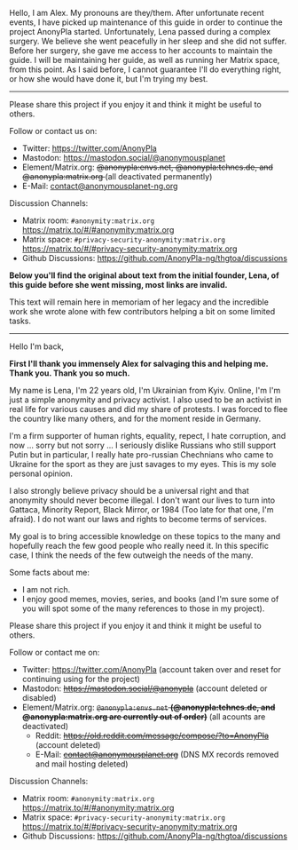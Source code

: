 Hello, I am Alex. My pronouns are they/them. After unfortunate recent events, I have picked up maintenance of this guide in order to continue the project AnonyPla started. Unfortunately, Lena passed during a complex surgery. We believe she went peacefully in her sleep and she did not suffer. Before her surgery, she gave me access to her accounts to maintain the guide. I will be maintaining her guide, as well as running her Matrix space, from this point. As I said before, I cannot guarantee I'll do everything right, or how she would have done it, but I'm trying my best.

---

Please share this project if you enjoy it and think it might be useful to others.

Follow or contact us on: 
- Twitter: <https://twitter.com/AnonyPla>
- Mastodon: <https://mastodon.social/@anonymousplanet>
- Element/Matrix.org: <del>@anonypla:envs.net, @anonypla:tchncs.de, and @anonypla:matrix.org </del> (all deactivated permanently)
- E-Mail: <contact@anonymousplanet-ng.org>

Discussion Channels:
- Matrix room: ```#anonymity:matrix.org``` <https://matrix.to/#/#anonymity:matrix.org>
- Matrix space: ```#privacy-security-anonymity:matrix.org``` <https://matrix.to/#/#privacy-security-anonymity:matrix.org>
- Github Discussions: <https://github.com/AnonyPla-ng/thgtoa/discussions>

**Below you'll find the original about text from the initial founder, Lena, of this guide before she went missing, most links are invalid.**

This text will remain here in memoriam of her legacy and the incredible work she wrote alone with few contributors helping a bit on some limited tasks. 

---
  
Hello I'm back,

**First I'll thank you immensely Alex for salvaging this and helping me. Thank you. Thank you so much.**

My name is Lena, I'm 22 years old, I'm Ukrainian from Kyiv. Online, I'm I'm just a simple anonymity and privacy activist.
I also used to be an activist in real life for various causes and did my share of protests. I was forced to flee the country like many others, and for the moment reside in Germany.

I'm a firm supporter of human rights, equality, repect, I hate corruption, and now ... sorry but not sorry ... I seriously dislike Russians who still support Putin but in particular, I really hate pro-russian Chechnians who came to Ukraine for the sport as they are just savages to my eyes. This is my sole personal opinion.

I also strongly believe privacy should be a universal right and that anonymity should never become illegal. I don't want our lives to turn into Gattaca, Minority Report, Black Mirror, or 1984 (Too late for that one, I'm afraid). I do not want our laws and rights to become terms of services.

My goal is to bring accessible knowledge on these topics to the many and hopefully reach the few good people who really need it. In this specific case, I think the needs of the few outweigh the needs of the many.

Some facts about me:
- I am not rich.
- I enjoy good memes, movies, series, and books (and I'm sure some of you will spot some of the many references to those in my project).

Please share this project if you enjoy it and think it might be useful to others.

Follow or contact me on: 
- Twitter: <https://twitter.com/AnonyPla> (account taken over and reset for continuing using for the project)
- Mastodon: <del><https://mastodon.social/@anonypla></del> (account deleted or disabled)
- Element/Matrix.org: <del>```@anonypla:envs.net``` **(@anonypla:tchncs.de, and @anonypla:matrix.org are currently out of order)**</del> (all acounts are deactivated)
  - Reddit: <del><https://old.reddit.com/message/compose/?to=AnonyPla></del> (account deleted)
  - E-Mail: <del><contact@anonymousplanet.org></del> (DNS MX records removed and mail hosting deleted)

Discussion Channels:
- Matrix room: ```#anonymity:matrix.org``` <https://matrix.to/#/#anonymity:matrix.org>
- Matrix space: ```#privacy-security-anonymity:matrix.org``` <https://matrix.to/#/#privacy-security-anonymity:matrix.org>
- Github Discussions: <https://github.com/AnonyPla-ng/thgtoa/discussions>
